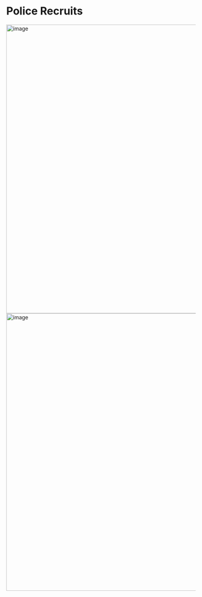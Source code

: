 # Police Recruits #
<img width="767" alt="image" src="https://github.com/user-attachments/assets/4d46cfe9-492a-4093-a574-65224fae6cc2">
<img width="737" alt="image" src="https://github.com/user-attachments/assets/919dfbda-8f9f-4237-a0b6-cb0a0e649600">
